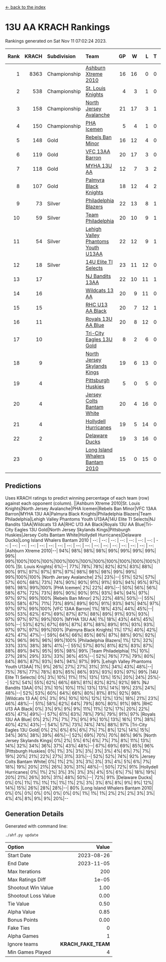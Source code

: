 [<- back to the index](readme.md)
# 13U AA KRACH Rankings
Rankings generated on Sat Nov 11 07:02:24 2023.

Rank|KRACH|Subdivision|Team|GP|W|L|T|OTW|OTL|SoS|Exp Wins|Win Diff
---:|---:|:---|:---|---:|---:|---:|---:|---:|---:|---:|---:|---:
1|8363|Championship|[Ashburn Xtreme 2010](https://gamesheetstats.com/seasons/3659/teams/140527/schedule)|16|16|0|0|0|0|93|16.8|-0.0
2|538|Championship|[St. Louis Knights](https://gamesheetstats.com/seasons/3659/teams/143323/schedule)|4|3|1|0|0|0|1700|3.8|-0.0
3|158|Championship|[North Jersey Avalanche](https://gamesheetstats.com/seasons/3659/teams/140535/schedule)|21|17|3|1|0|0|407|18.4|0.0
4|150|Championship|[PHA Icemen](https://gamesheetstats.com/seasons/3659/teams/143321/schedule)|5|4|1|0|0|0|50|4.9|0.0
5|148|Gold|[Rebels Ban Minor](https://gamesheetstats.com/seasons/3659/teams/140539/schedule)|16|12|4|0|0|0|1015|12.9|0.0
6|119|Gold|[VFC 13AA Barron](https://gamesheetstats.com/seasons/3659/teams/140544/schedule)|20|17|3|0|2|0|27|17.9|0.0
7|118|Gold|[MYHA 13U AA](https://gamesheetstats.com/seasons/3659/teams/140533/schedule)|12|7|3|2|1|0|91|8.9|0.0
8|107|Gold|[Palmyra Black Knights](https://gamesheetstats.com/seasons/3659/teams/140537/schedule)|18|12|4|2|0|0|909|13.9|0.0
9|73|Silver|[Philadelphia Blazers](https://gamesheetstats.com/seasons/3659/teams/140538/schedule)|22|13|8|1|2|0|774|14.4|0.0
10|59|Silver|[Team Philadelphia](https://gamesheetstats.com/seasons/3659/teams/140542/schedule)|20|10|9|1|0|0|855|11.4|0.0
11|54|Silver|[Lehigh Valley Phantoms Youth U13AA](https://gamesheetstats.com/seasons/3659/teams/140531/schedule)|22|12|9|1|0|3|419|13.4|0.0
12|18|Silver|[14U Elite TI Selects](https://gamesheetstats.com/seasons/3659/teams/140526/schedule)|23|11|12|0|1|1|736|11.9|0.0
13|17||[NJ Bandits 13AA](https://gamesheetstats.com/seasons/3659/teams/140534/schedule)|22|10|11|1|2|2|411|11.4|0.0
14|16||[Wildcats 13 AA](https://gamesheetstats.com/seasons/3659/teams/140545/schedule)|20|9|11|0|0|0|45|9.9|0.0
15|15||[RHC U13 AA Black](https://gamesheetstats.com/seasons/3659/teams/140540/schedule)|20|7|12|1|0|0|55|8.4|0.0
16|11||[Royals 13U AA Blue](https://gamesheetstats.com/seasons/3659/teams/140541/schedule)|20|8|12|0|0|1|64|8.9|0.0
17|10||[Tri-City Eagles 13U Gold](https://gamesheetstats.com/seasons/3659/teams/140543/schedule)|8|2|6|0|0|1|62|2.9|0.0
18|9||[North Jersey Skylands Kings](https://gamesheetstats.com/seasons/3659/teams/140536/schedule)|19|6|13|0|1|0|58|6.9|0.0
19|4||[Pittsburgh Huskies](https://gamesheetstats.com/seasons/3659/teams/149413/schedule)|5|0|5|0|0|0|1471|0.9|0.0
20|4||[Jersey Colts Bantam White](https://gamesheetstats.com/seasons/3659/teams/140530/schedule)|20|4|16|0|0|1|50|4.9|0.0
21|4||[Hollydell Hurricanes](https://gamesheetstats.com/seasons/3659/teams/140529/schedule)|19|5|14|0|1|0|479|5.9|0.0
22|2||[Delaware Ducks](https://gamesheetstats.com/seasons/3659/teams/140528/schedule)|19|3|16|0|0|1|33|3.9|0.0
23|0||[Long Island Whalers Bantam 2010](https://gamesheetstats.com/seasons/3659/teams/140532/schedule)|15|0|15|0|0|0|55|0.9|0.0

## Predictions
Uses KRACH ratings to predict winning percentage of each team (row) against each opponent (column).
||Ashburn Xtreme 2010|St. Louis Knights|North Jersey Avalanche|PHA Icemen|Rebels Ban Minor|VFC 13AA Barron|MYHA 13U AA|Palmyra Black Knights|Philadelphia Blazers|Team Philadelphia|Lehigh Valley Phantoms Youth U13AA|14U Elite TI Selects|NJ Bandits 13AA|Wildcats 13 AA|RHC U13 AA Black|Royals 13U AA Blue|Tri-City Eagles 13U Gold|North Jersey Skylands Kings|Pittsburgh Huskies|Jersey Colts Bantam White|Hollydell Hurricanes|Delaware Ducks|Long Island Whalers Bantam 2010
| --: | --: | --: | --: | --: | --: | --: | --: | --: | --: | --: | --: | --: | --: | --: | --: | --: | --: | --: | --: | --: | --: | --: | --: 
|Ashburn Xtreme 2010|--| 94%| 98%| 98%| 98%| 99%| 99%| 99%| 99%| 99%| 99%|100%|100%|100%|100%|100%|100%|100%|100%|100%|100%|100%|100%
|St. Louis Knights|  6%|--| 77%| 78%| 78%| 82%| 82%| 83%| 88%| 90%| 91%| 97%| 97%| 97%| 97%| 98%| 98%| 98%| 99%| 99%| 99%|100%|100%
|North Jersey Avalanche|  2%| 23%|--| 51%| 52%| 57%| 57%| 60%| 68%| 73%| 74%| 90%| 90%| 91%| 91%| 93%| 94%| 95%| 97%| 98%| 98%| 99%|100%
|PHA Icemen|  2%| 22%| 49%|--| 50%| 56%| 56%| 58%| 67%| 72%| 73%| 89%| 90%| 90%| 91%| 93%| 94%| 94%| 97%| 97%| 97%| 99%|100%
|Rebels Ban Minor|  2%| 22%| 48%| 50%|--| 55%| 55%| 58%| 67%| 71%| 73%| 89%| 89%| 90%| 91%| 93%| 94%| 94%| 97%| 97%| 97%| 99%|100%
|VFC 13AA Barron|  1%| 18%| 43%| 44%| 45%|--| 50%| 53%| 62%| 67%| 69%| 87%| 87%| 88%| 89%| 91%| 93%| 93%| 97%| 97%| 97%| 99%|100%
|MYHA 13U AA|  1%| 18%| 43%| 44%| 45%| 50%|--| 53%| 62%| 67%| 69%| 87%| 87%| 88%| 89%| 91%| 93%| 93%| 97%| 97%| 97%| 99%|100%
|Palmyra Black Knights|  1%| 17%| 40%| 42%| 42%| 47%| 47%|--| 59%| 64%| 66%| 85%| 86%| 87%| 88%| 90%| 92%| 92%| 96%| 96%| 96%| 99%|100%
|Philadelphia Blazers|  1%| 12%| 32%| 33%| 33%| 38%| 38%| 41%|--| 55%| 57%| 80%| 81%| 82%| 83%| 87%| 88%| 89%| 94%| 95%| 95%| 98%| 99%
|Team Philadelphia|  1%| 10%| 27%| 28%| 29%| 33%| 33%| 36%| 45%|--| 52%| 76%| 77%| 79%| 80%| 84%| 86%| 87%| 93%| 94%| 94%| 97%| 99%
|Lehigh Valley Phantoms Youth U13AA|  1%|  9%| 26%| 27%| 27%| 31%| 31%| 34%| 43%| 48%|--| 75%| 76%| 77%| 78%| 83%| 85%| 86%| 93%| 93%| 93%| 97%| 99%
|14U Elite TI Selects|  0%|  3%| 10%| 11%| 11%| 13%| 13%| 15%| 20%| 24%| 25%|--| 52%| 54%| 55%| 62%| 66%| 68%| 81%| 82%| 82%| 92%| 98%
|NJ Bandits 13AA|  0%|  3%| 10%| 10%| 11%| 13%| 13%| 14%| 19%| 23%| 24%| 48%|--| 52%| 53%| 60%| 64%| 66%| 80%| 81%| 81%| 92%| 98%
|Wildcats 13 AA|  0%|  3%|  9%| 10%| 10%| 12%| 12%| 13%| 18%| 21%| 23%| 46%| 48%|--| 51%| 58%| 62%| 64%| 79%| 80%| 80%| 91%| 98%
|RHC U13 AA Black|  0%|  3%|  9%|  9%|  9%| 11%| 11%| 12%| 17%| 20%| 22%| 45%| 47%| 49%|--| 57%| 61%| 63%| 78%| 79%| 79%| 91%| 97%
|Royals 13U AA Blue|  0%|  2%|  7%|  7%|  7%|  9%|  9%| 10%| 13%| 16%| 17%| 38%| 40%| 42%| 43%|--| 54%| 57%| 73%| 74%| 74%| 88%| 97%
|Tri-City Eagles 13U Gold|  0%|  2%|  6%|  6%|  6%|  7%|  7%|  8%| 12%| 14%| 15%| 34%| 36%| 38%| 39%| 46%|--| 52%| 69%| 70%| 70%| 86%| 96%
|North Jersey Skylands Kings|  0%|  2%|  5%|  6%|  6%|  7%|  7%|  8%| 11%| 13%| 14%| 32%| 34%| 36%| 37%| 43%| 48%|--| 67%| 69%| 69%| 85%| 96%
|Pittsburgh Huskies|  0%|  1%|  3%|  3%|  3%|  3%|  3%|  4%|  6%|  7%|  7%| 19%| 20%| 21%| 22%| 27%| 31%| 33%|--| 52%| 52%| 74%| 92%
|Jersey Colts Bantam White|  0%|  1%|  2%|  3%|  3%|  3%|  3%|  4%|  5%|  6%|  7%| 18%| 19%| 20%| 21%| 26%| 30%| 31%| 48%|--| 50%| 72%| 91%
|Hollydell Hurricanes|  0%|  1%|  2%|  3%|  3%|  3%|  3%|  4%|  5%|  6%|  7%| 18%| 19%| 20%| 21%| 26%| 30%| 31%| 48%| 50%|--| 72%| 91%
|Delaware Ducks|  0%|  0%|  1%|  1%|  1%|  1%|  1%|  1%|  2%|  3%|  3%|  8%|  8%|  9%|  9%| 12%| 14%| 15%| 26%| 28%| 28%|--| 80%
|Long Island Whalers Bantam 2010|  0%|  0%|  0%|  0%|  0%|  0%|  0%|  0%|  1%|  1%|  1%|  2%|  2%|  2%|  3%|  3%|  4%|  4%|  8%|  9%|  9%| 20%|--

## Generation Details

Generated with command line:
```
./ahf.py update
```

| Option | Value |
| :----- | ----: |
| Start Date | 2023-08-26 |
| End Date | 2023-11-05 |
| Max Iterations | 200 |
| Max Ratings Diff | 1e-05 |
| Shootout Win Value | 1.00 |
| Shootout Loss Value | 0.00 |
| Tie Value | 0.50 |
| Alpha Value | 0.85 |
| Bonus Points | 0.00 |
| Fake Ties | 0 |
| Alpha Games | 1 |
| Ignore teams | __KRACH_FAKE_TEAM__ |
| Min Games Played | 4 |

